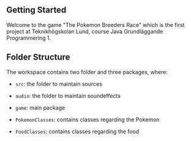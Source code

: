 ## Getting Started

Welcome to the game "The Pokemon Breeders Race" which is the first project at Teknikhögskolan Lund, course Java Grundläggande Programmering 1.

## Folder Structure

The workspace contains two folder and three packages, where:

- `src`: the folder to maintain sources
- `audio`: the folder to maintain soundeffects

- `game`: main package
- `PokemonClasses`: contains classes regarding the Pokemon
- `FoodClasses`: contains classes regarding the food 


